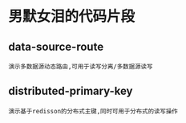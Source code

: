 # 男默女泪的代码片段
## data-source-route
```
演示多数据源动态路由,可用于读写分离/多数据源读写
```
## distributed-primary-key
```
演示基于redisson的分布式主键,同时可用于分布式的读写操作
```